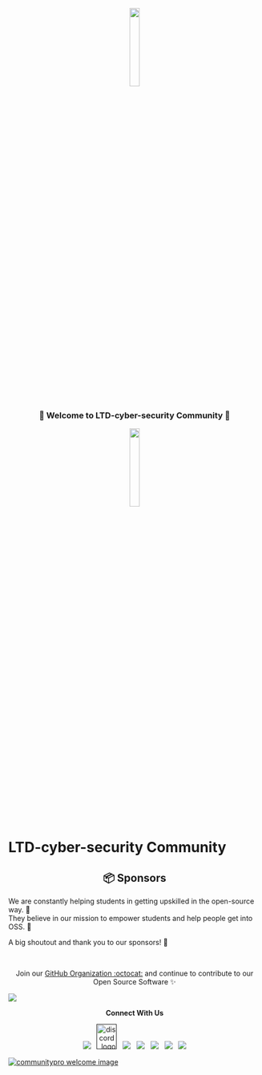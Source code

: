 <!-- markdownlint-disable-next-line -->
<p align="center"><a href="https://devprotocol.xyz/"><img src="https://protejaseuidoso.online/img/golpes/IA/0_0%20(2).png" width="20%"></a></p>

<h3 align="center">
🎉 Welcome to LTD-cyber-security Community 🎉
</h3>
<p align = "center">
<a href="https://vercel.com/?utm_source=techphantoms&utm_campaign=oss"><img width="20%" src="https://user-images.githubusercontent.com/53480076/144970173-0cdc7bd7-1aa6-4452-a4cf-5cff38540d32.png" /></a>

# LTD-cyber-security Community

<h2 align="center">📦 Sponsors</h2>

We are constantly helping students in getting upskilled in the open-source way. 🎉\
They believe in our mission to empower students and help people get into OSS. 💪
  
A big shoutout and thank you to our sponsors! 🚀


<br>

<p align="center">Join our <a href="https://github.com/LTD-cyber-security/support/issues/new?assignees=&labels=invite+me+to+the+organisation&template=invitation.yml&title=Please+invite+me+to+the+GitHub+Community+Organization">GitHub Organization :octocat:</a> and continue to contribute to our Open Source Software ✨</p>
<img src="https://user-images.githubusercontent.com/73097560/115834477-dbab4500-a447-11eb-908a-139a6edaec5c.gif">

<p align="center"><strong>Connect With Us</strong></p>
<p align="center"> 
<a href=""><img src="https://img.icons8.com/color/48/000000/telegram-app--v1.png"/></a>
&nbsp;
<a href=""><img alt="discord_logo" 
src="https://discord.com/assets/3437c10597c1526c3dbd98c737c2bcae.svg" width="40" height="50"/></a>
&nbsp;
<a href=""><img src="https://img.icons8.com/color/48/000000/twitter--v1.png"/></a>
&nbsp;
<a href=""><img src="https://img.icons8.com/fluency/48/000000/github.png"/></a>
&nbsp;
<a href=""><img src="https://img.icons8.com/fluency/48/000000/linkedin.png"/></a>
&nbsp;
<a href=""><img src="https://img.icons8.com/color/48/000000/youtube-play.png"/></a>
&nbsp;
<a href=""><img src="https://img.icons8.com/color/48/000000/facebook-new.png"/></a>
</p>

<a href="https://github.com/LTD-cyber-security/support/issues/new?assignees=&labels=invite+me+to+the+organisation&template=invitation.yml&title=Please+invite+me+to+the+GitHub+Community+Organization" target="_blank"><img src="https://user-images.githubusercontent.com/62628408/147912042-4388b29f-70d1-4928-a336-c9ea3cd991e6.png" alt="communitypro welcome image"></a>

